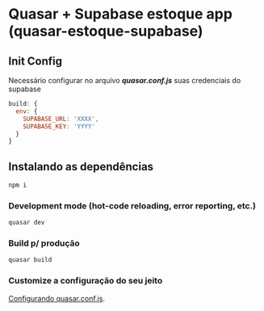 # Quasar + Supabase estoque app (quasar-estoque-supabase)

## Init Config

Necessário configurar no arquivo ***quasar.conf.js*** suas credenciais do supabase

```js
build: {
  env: {
    SUPABASE_URL: 'XXXX',
    SUPABASE_KEY: 'YYYY'
  }
}
```

## Instalando as dependências
```bash
npm i
```

### Development mode (hot-code reloading, error reporting, etc.)
```bash
quasar dev
```

### Build p/ produção
```bash
quasar build
```

### Customize a configuração do seu jeito
[Configurando quasar.conf.js](https://quasar.dev/quasar-cli/quasar-conf-js).
